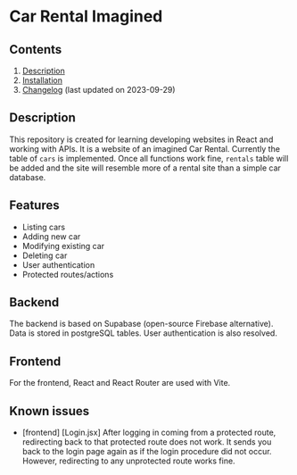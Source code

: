 # Car Rental Imagined

## Contents

1. [Description](#introduction)
2. [Installation](./installation.md)
3. [Changelog](./changelog.md) (last updated on 2023-09-29)

## Description

This repository is created for learning developing websites in React and working with APIs. It is a website of an imagined Car Rental. Currently the table of `cars` is implemented. Once all functions work fine, `rentals` table will be added and the site will resemble more of a rental site than a simple car database.

## Features

- Listing cars
- Adding new car
- Modifying existing car
- Deleting car
- User authentication
- Protected routes/actions

## Backend

The backend is based on Supabase (open-source Firebase alternative). Data is stored in postgreSQL tables. User authentication is also resolved.

## Frontend

For the frontend, React and React Router are used with Vite.

## Known issues

- [frontend] [Login.jsx] After logging in coming from a protected route, redirecting back to that protected route does not work. It sends you back to the login page again as if the login procedure did not occur. However, redirecting to any unprotected route works fine.
